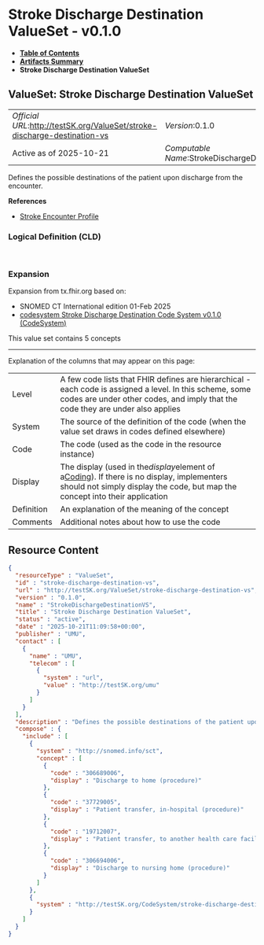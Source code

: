 # Stroke Discharge Destination ValueSet - v0.1.0

* [**Table of Contents**](toc.md)
* [**Artifacts Summary**](artifacts.md)
* **Stroke Discharge Destination ValueSet**

## ValueSet: Stroke Discharge Destination ValueSet 

| | |
| :--- | :--- |
| *Official URL*:http://testSK.org/ValueSet/stroke-discharge-destination-vs | *Version*:0.1.0 |
| Active as of 2025-10-21 | *Computable Name*:StrokeDischargeDestinationVS |

 
Defines the possible destinations of the patient upon discharge from the encounter. 

 **References** 

* [Stroke Encounter Profile](StructureDefinition-stroke-encounter-profile.md)

### Logical Definition (CLD)

 

### Expansion

Expansion from tx.fhir.org based on:

* SNOMED CT International edition 01-Feb 2025
* [codesystem Stroke Discharge Destination Code System v0.1.0 (CodeSystem)](CodeSystem-stroke-discharge-destination-cs.md)

This value set contains 5 concepts

-------

 Explanation of the columns that may appear on this page: 

| | |
| :--- | :--- |
| Level | A few code lists that FHIR defines are hierarchical - each code is assigned a level. In this scheme, some codes are under other codes, and imply that the code they are under also applies |
| System | The source of the definition of the code (when the value set draws in codes defined elsewhere) |
| Code | The code (used as the code in the resource instance) |
| Display | The display (used in the*display*element of a[Coding](http://hl7.org/fhir/R5/datatypes.html#Coding)). If there is no display, implementers should not simply display the code, but map the concept into their application |
| Definition | An explanation of the meaning of the concept |
| Comments | Additional notes about how to use the code |



## Resource Content

```json
{
  "resourceType" : "ValueSet",
  "id" : "stroke-discharge-destination-vs",
  "url" : "http://testSK.org/ValueSet/stroke-discharge-destination-vs",
  "version" : "0.1.0",
  "name" : "StrokeDischargeDestinationVS",
  "title" : "Stroke Discharge Destination ValueSet",
  "status" : "active",
  "date" : "2025-10-21T11:09:58+00:00",
  "publisher" : "UMU",
  "contact" : [
    {
      "name" : "UMU",
      "telecom" : [
        {
          "system" : "url",
          "value" : "http://testSK.org/umu"
        }
      ]
    }
  ],
  "description" : "Defines the possible destinations of the patient upon discharge from the encounter.",
  "compose" : {
    "include" : [
      {
        "system" : "http://snomed.info/sct",
        "concept" : [
          {
            "code" : "306689006",
            "display" : "Discharge to home (procedure)"
          },
          {
            "code" : "37729005",
            "display" : "Patient transfer, in-hospital (procedure)"
          },
          {
            "code" : "19712007",
            "display" : "Patient transfer, to another health care facility (procedure)"
          },
          {
            "code" : "306694006",
            "display" : "Discharge to nursing home (procedure)"
          }
        ]
      },
      {
        "system" : "http://testSK.org/CodeSystem/stroke-discharge-destination-cs"
      }
    ]
  }
}

```
